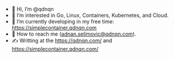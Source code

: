 - 👋 Hi, I’m @qdnqn
- 👀 I’m interested in Go, Linux, Containers, Kubernetes, and Cloud.
- 🌱 I’m currently developing in my free time: https://simplecontainer.qdnqn.com
- 💞️ How to reach me (adnan.selimovic@qdnqn.com).
- ✍️ Writting at the https://qdnqn.com/ and https://simplecontainer.qdnqn.com/

<!---
qdnqn/qdnqn is a ✨ special ✨ repository because its `README.md` (this file) appears on your GitHub profile.
You can click the Preview link to take a look at your changes.
--->
